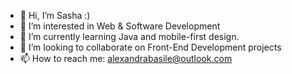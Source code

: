 - 👋 Hi, I’m Sasha :)
- 👀 I’m interested in Web & Software Development
- 🌱 I’m currently learning Java and mobile-first design.
- 💞️ I’m looking to collaborate on Front-End Development projects
- 📫 How to reach me: alexandrabasile@outlook.com
